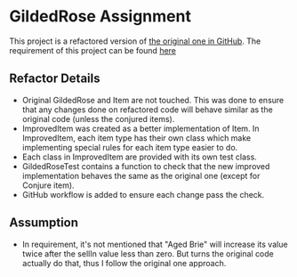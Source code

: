 # GildedRose Assignment

This project is a refactored version
of [the original one in GitHub](https://github.com/emilybache/GildedRose-Refactoring-Kata).
The requirement of this project can be found [here](./README.md)

## Refactor Details

* Original GildedRose and Item are not touched. This was done to ensure that any changes done on refactored code will
  behave similar as the original code (unless the conjured items).
* ImprovedItem was created as a better implementation of Item. In ImprovedItem, each item type has their own class which
  make implementing special rules for each item type easier to do.
* Each class in ImprovedItem are provided with its own test class.
* GildedRoseTest contains a function to check that the new improved implementation behaves the same as the original
  one (except for Conjure item).
* GitHub workflow is added to ensure each change pass the check.

## Assumption

* In requirement, it's not mentioned that "Aged Brie" will increase its value twice after the sellIn value less than
  zero. But turns the original code actually do that, thus I follow the original one approach.
